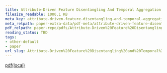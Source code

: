 ```yaml
---
title: Attribute-Driven Feature Disentangling And Temporal Aggregation For Video Person Re-Identification
filesize_readable: 1000.1 KB
meta_key: attribute-driven-feature-disentangling-and-temporal-aggregation-for-video-person-re-identification
meta_relpath: paper-extra-data/pdf-meta/attribute-driven-feature-disentangling-and-temporal-aggregation-for-video-person-re-identification.yaml
pdf_relpath: paper-repo/pdfs/Attribute-Driven%20Feature%20Disentangling%20and%20Temporal%20Aggregation%20for%20Video%20Person%20Re-Identification.pdf
reading_status: TBD
tags:
- other-default
- paper
url_slug: Attribute-Driven%20Feature%20Disentangling%20and%20Temporal%20Aggregation%20for%20Video%20Person%20Re-Identification
---
```


[pdf(local)](../../paper-repo/pdfs/Attribute-Driven%20Feature%20Disentangling%20and%20Temporal%20Aggregation%20for%20Video%20Person%20Re-Identification.pdf)
